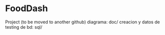 # FoodDash
Project (to be moved to another github)
diagrama: doc/
creacion y datos de testing de bd: sql/
